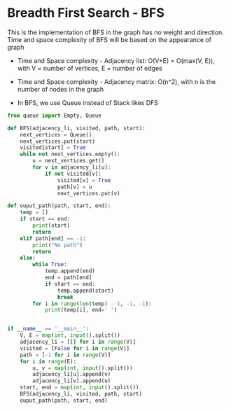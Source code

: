 # Breadth First Search - BFS
This is the implementation of BFS in the graph has no weight and direction. Time and space complexity of BFS will be based on the appearance of graph

+ Time and Space complexity - Adjacency list: O(V+E) = O(max(V, E)), with V = number of vertices, E = number of edges

+ Time and Space complexity - Adjacency matrix: O(n^2), with n is the number of nodes in the graph

+ In BFS, we use Queue instead of Stack likes DFS

```python
from queue import Empty, Queue

def BFS(adjacency_li, visited, path, start):
    next_vertices = Queue()
    next_vertices.put(start)
    visited[start] = True
    while not next_vertices.empty():
        u = next_vertices.get()
        for v in adjacency_li[u]:
            if not visited[v]:
                visited[v] = True
                path[v] = u
                next_vertices.put(v) 

def ouput_path(path, start, end):
    temp = []
    if start == end:
        print(start)
        return
    elif path[end] == -1:
        print("No path")
        return 
    else:
        while True:
            temp.append(end)
            end = path[end]
            if start == end:
                temp.append(start)
                break
        for i in range(len(temp) - 1, -1, -1):
            print(temp[i], end=' ')


if __name__ == '__main__':
    V, E = map(int, input().split())
    adjacency_li = [[] for i in range(V)]
    visited = [False for i in range(V)]
    path = [-1 for i in range(V)]
    for i in range(E):
        u, v = map(int, input().split())
        adjacency_li[u].append(v)
        adjacency_li[v].append(u)
    start, end = map(int, input().split())
    BFS(adjacency_li, visited, path, start)
    ouput_path(path, start, end)
```

